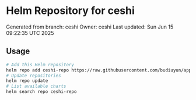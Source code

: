 # Helm Repository for ceshi
Generated from branch: ceshi
Owner: ceshi
Last updated: Sun Jun 15 09:22:35 UTC 2025

## Usage
```bash
# Add this Helm repository
helm repo add ceshi-repo https://raw.githubusercontent.com/budiuyun/appStore/helm-ceshi/
# Update repositories
helm repo update
# List available charts
helm search repo ceshi-repo
```
